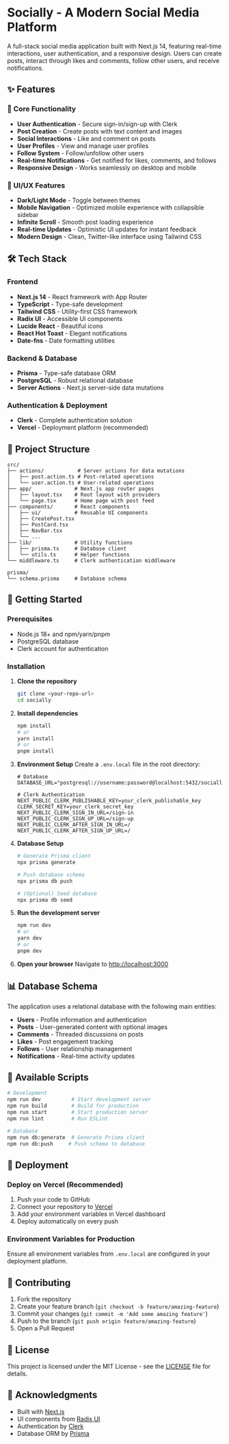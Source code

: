 # Socially - A Modern Social Media Platform

A full-stack social media application built with Next.js 14, featuring real-time interactions, user authentication, and a responsive design. Users can create posts, interact through likes and comments, follow other users, and receive notifications.

## ✨ Features

### 🚀 Core Functionality
- **User Authentication** - Secure sign-in/sign-up with Clerk
- **Post Creation** - Create posts with text content and images
- **Social Interactions** - Like and comment on posts
- **User Profiles** - View and manage user profiles
- **Follow System** - Follow/unfollow other users
- **Real-time Notifications** - Get notified for likes, comments, and follows
- **Responsive Design** - Works seamlessly on desktop and mobile

### 🎨 UI/UX Features
- **Dark/Light Mode** - Toggle between themes
- **Mobile Navigation** - Optimized mobile experience with collapsible sidebar
- **Infinite Scroll** - Smooth post loading experience
- **Real-time Updates** - Optimistic UI updates for instant feedback
- **Modern Design** - Clean, Twitter-like interface using Tailwind CSS

## 🛠️ Tech Stack

### Frontend
- **Next.js 14** - React framework with App Router
- **TypeScript** - Type-safe development
- **Tailwind CSS** - Utility-first CSS framework
- **Radix UI** - Accessible UI components
- **Lucide React** - Beautiful icons
- **React Hot Toast** - Elegant notifications
- **Date-fns** - Date formatting utilities

### Backend & Database
- **Prisma** - Type-safe database ORM
- **PostgreSQL** - Robust relational database
- **Server Actions** - Next.js server-side data mutations

### Authentication & Deployment
- **Clerk** - Complete authentication solution
- **Vercel** - Deployment platform (recommended)

## 📁 Project Structure

```
src/
├── actions/           # Server actions for data mutations
│   ├── post.action.ts # Post-related operations
│   └── user.action.ts # User-related operations
├── app/              # Next.js app router pages
│   ├── layout.tsx    # Root layout with providers
│   └── page.tsx      # Home page with post feed
├── components/       # React components
│   ├── ui/           # Reusable UI components
│   ├── CreatePost.tsx
│   ├── PostCard.tsx
│   ├── NavBar.tsx
│   └── ...
├── lib/              # Utility functions
│   ├── prisma.ts     # Database client
│   └── utils.ts      # Helper functions
└── middleware.ts     # Clerk authentication middleware

prisma/
└── schema.prisma     # Database schema
```

## 🚀 Getting Started

### Prerequisites
- Node.js 18+ and npm/yarn/pnpm
- PostgreSQL database
- Clerk account for authentication

### Installation

1. **Clone the repository**
   ```bash
   git clone <your-repo-url>
   cd socially
   ```

2. **Install dependencies**
   ```bash
   npm install
   # or
   yarn install
   # or
   pnpm install
   ```

3. **Environment Setup**
   Create a `.env.local` file in the root directory:
   ```env
   # Database
   DATABASE_URL="postgresql://username:password@localhost:5432/socially"
   
   # Clerk Authentication
   NEXT_PUBLIC_CLERK_PUBLISHABLE_KEY=your_clerk_publishable_key
   CLERK_SECRET_KEY=your_clerk_secret_key
   NEXT_PUBLIC_CLERK_SIGN_IN_URL=/sign-in
   NEXT_PUBLIC_CLERK_SIGN_UP_URL=/sign-up
   NEXT_PUBLIC_CLERK_AFTER_SIGN_IN_URL=/
   NEXT_PUBLIC_CLERK_AFTER_SIGN_UP_URL=/
   ```

4. **Database Setup**
   ```bash
   # Generate Prisma client
   npx prisma generate
   
   # Push database schema
   npx prisma db push
   
   # (Optional) Seed database
   npx prisma db seed
   ```

5. **Run the development server**
   ```bash
   npm run dev
   # or
   yarn dev
   # or
   pnpm dev
   ```

6. **Open your browser**
   Navigate to [http://localhost:3000](http://localhost:3000)

## 📊 Database Schema

The application uses a relational database with the following main entities:

- **Users** - Profile information and authentication
- **Posts** - User-generated content with optional images
- **Comments** - Threaded discussions on posts
- **Likes** - Post engagement tracking
- **Follows** - User relationship management
- **Notifications** - Real-time activity updates

## 🔧 Available Scripts

```bash
# Development
npm run dev          # Start development server
npm run build        # Build for production
npm run start        # Start production server
npm run lint         # Run ESLint

# Database
npm run db:generate  # Generate Prisma client
npm run db:push     # Push schema to database
```

## 🚀 Deployment

### Deploy on Vercel (Recommended)

1. Push your code to GitHub
2. Connect your repository to [Vercel](https://vercel.com)
3. Add your environment variables in Vercel dashboard
4. Deploy automatically on every push

### Environment Variables for Production
Ensure all environment variables from `.env.local` are configured in your deployment platform.

## 🤝 Contributing

1. Fork the repository
2. Create your feature branch (`git checkout -b feature/amazing-feature`)
3. Commit your changes (`git commit -m 'Add some amazing feature'`)
4. Push to the branch (`git push origin feature/amazing-feature`)
5. Open a Pull Request

## 📝 License

This project is licensed under the MIT License - see the [LICENSE](LICENSE) file for details.

## 🙏 Acknowledgments

- Built with [Next.js](https://nextjs.org/)
- UI components from [Radix UI](https://www.radix-ui.com/)
- Authentication by [Clerk](https://clerk.com/)
- Database ORM by [Prisma](https://www.prisma.io/)
